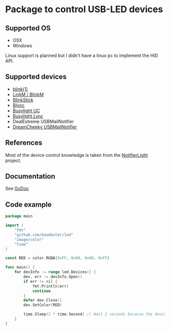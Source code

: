 # Package to control USB-LED devices

## Supported OS
* OSX
* Windows

Linux support is planned but I didn't have a linux pc to implement the HID API.

## Supported devices

* [blink(1)](http://blink1.thingm.com/)
* [LinkM / BlinkM](http://thingm.com/products/linkm/)
* [BlinkStick](http://www.blinkstick.com/)
* [Blync](http://www.blynclight.com/)
* [Busylight UC](http://www.busylight.com/busylight-uc.html)
* [Busylight Lync](http://www.busylight.com/busylight-lync.html)
* DealExtreme USBMailNotifier
* [DreamCheeky USBMailNotifier](http://www.dreamcheeky.com/webmail-notifier)

## References

Most of the device control knowledge is taken from the [NotifierLight](http://notifierlight.blogspot.de/) project.

## Documentation
See [GoDoc](https://godoc.org/github.com/boombuler/led)

## Code example
```go
package main

import (
    "fmt"
    "github.com/boombuler/led"
    "image/color"
    "time"
)

const RED = color.RGBA{0xFF, 0x00, 0x00, 0xFF}

func main() {
    for devInfo := range led.Devices() {
        dev, err := devInfo.Open()
        if err != nil {
            fmt.Println(err)
            continue
        }
        defer dev.Close()
        dev.SetColor(RED)

        time.Sleep(2 * time.Second) // Wait 2 seconds because the device will turn off once it is closed!
    }
}
```
